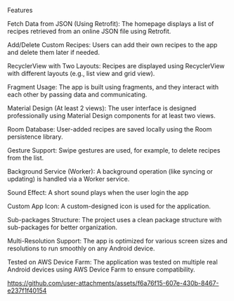 Features

Fetch Data from JSON (Using Retrofit): The homepage displays a list of recipes retrieved from an online JSON file using Retrofit.

Add/Delete Custom Recipes: Users can add their own recipes to the app and delete them later if needed.

RecyclerView with Two Layouts: Recipes are displayed using RecyclerView with  different layouts (e.g., list view and grid view).

Fragment Usage: The app is built using fragments, and they interact with each other by passing data and communicating.

Material Design (At least 2 views): The user interface is designed professionally using Material Design components for at least two views.

Room Database: User-added recipes are saved locally using the Room persistence library.

Gesture Support: Swipe gestures are used, for example, to delete recipes from the list.

Background Service (Worker): A background operation (like syncing or updating) is handled via a Worker service.

Sound Effect: A short sound plays when the user login the app

Custom App Icon: A custom-designed icon is used for the application.


Sub-packages Structure: The project uses a clean package structure with sub-packages for better organization.

Multi-Resolution Support: The app is optimized for various screen sizes and resolutions to run smoothly on any Android device.

Tested on AWS Device Farm: The application was tested on multiple real Android devices using AWS Device Farm to ensure compatibility.

https://github.com/user-attachments/assets/f6a76f15-607e-430b-8467-e237f1f40154

